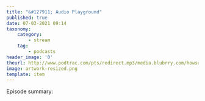 ```yaml
---
title: "&#127911; Audio Playground"
published: true
date: 07-03-2021 09:14
taxonomy:
    category:
        - stream
    tag:
        - podcasts
header_image: '0'
theurl: http://www.podtrac.com/pts/redirect.mp3/media.blubrry.com/howsound/p/transom.org/wp-content/uploads/2021/03/Audio-Playground.mp3
image: artwork-resized.png
template: item
--- 
```

Episode summary: 
